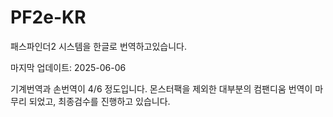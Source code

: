 # PF2e-KR
패스파인더2 시스템을 한글로 번역하고있습니다.

마지막 업데이트: 2025-06-06

기계번역과 손번역이 4/6 정도입니다.
몬스터팩을 제외한 대부분의 컴팬디움 번역이 마무리 되었고, 최종검수를 진행하고 있습니다.
